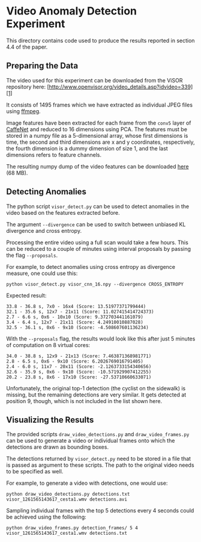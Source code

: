 Video Anomaly Detection Experiment
==================================

This directory contains code used to produce the results reported in section 4.4 of the paper.


Preparing the Data
------------------

The video used for this experiment can be downloaded from the ViSOR repository here: [http://www.openvisor.org/video_details.asp?idvideo=339][1]

It consists of 1495 frames which we have extracted as individual JPEG files using [ffmpeg][2].

Image features have been extracted for each frame from the `conv5` layer of [CaffeNet][3] and reduced to 16 dimensions using PCA. The features must be stored in a numpy file as a 5-dimensional array, whose first dimensions is time, the second and third dimensions are x and y coordinates, respectively, the fourth dimension is a dummy dimension of size 1, and the last dimensions refers to feature channels.

The resulting numpy dump of the video features can be downloaded [here][4] (68 MB).


Detecting Anomalies
-------------------

The python script `visor_detect.py` can be used to detect anomalies in the video based on the features extracted before.

The argument `--divergence` can be used to switch between unbiased KL divergence and cross entropy.

Processing the entire video using a full scan would take a few hours. This can be reduced to a couple of minutes using interval proposals by passing the flag `--proposals`.

For example, to detect anomalies using cross entropy as divergence measure, one could use this:

    python visor_detect.py visor_cnn_16.npy --divergence CROSS_ENTROPY

Expected result:

    33.8 - 36.8 s, 7x0 - 16x4 (Score: 13.51977371799444)
    32.1 - 35.6 s, 12x7 - 21x11 (Score: 11.027415414724373)
    2.7 - 6.6 s, 0x6 - 10x10 (Score: 9.372703441161079)
    3.4 - 6.4 s, 12x7 - 21x11 (Score: 4.24910010887028)
    32.5 - 36.1 s, 0x6 - 9x10 (Score: -4.508607601136234)

With the `--proposals` flag, the results would look like this after just 5 minutes of computation on 8 virtual cores:

    34.0 - 38.8 s, 12x9 - 21x13 (Score: 7.463871368981771)
    2.8 - 6.5 s, 0x6 - 9x10 (Score: 6.2026769016791405)
    2.4 - 6.0 s, 11x7 - 20x11 (Score: -2.1263733154340656)
    32.6 - 35.9 s, 0x6 - 9x10 (Score: -10.571929907412255)
    20.2 - 23.8 s, 8x6 - 17x10 (Score: -27.53710660633071)

Unfortunately, the original top-1 detection (the cyclist on the sidewalk) is missing, but the remaining detections are very similar.
It gets detected at position 9, though, which is not included in the list shown here.


Visualizing the Results
-----------------------

The provided scripts `draw_video_detections.py` and `draw_video_frames.py` can be used to generate a video or individual frames onto which the detections are drawn as bounding boxes.

The detections returned by `visor_detect.py` need to be stored in a file that is passed as argument to these scripts. The path to the original video needs to be specified as well.

For example, to generate a video with detections, one would use:

    python draw_video_detections.py detections.txt visor_1261565143617_cesta1.wmv detections.avi

Sampling individual frames with the top 5 detections every 4 seconds could be achieved using the following:

    python draw_video_frames.py detection_frames/ 5 4 visor_1261565143617_cesta1.wmv detections.txt



[1]: http://www.openvisor.org/video_details.asp?idvideo=339
[2]: http://ffmpeg.org/
[3]: https://github.com/BVLC/caffe/tree/master/models/bvlc_reference_caffenet
[4]: https://drive.google.com/open?id=1QSF0rC6zFt4fyGvpbD18Bh2JTtmOtEmB